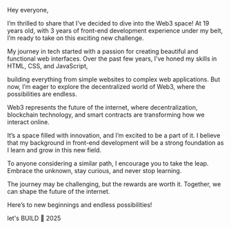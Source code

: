 Hey everyone,

I’m thrilled to share that I’ve decided to dive into the Web3 space! At 19 years old, with 3 years of front-end development experience under my belt, I’m ready to take on this exciting new challenge.

My journey in tech started with a passion for creating beautiful and functional web interfaces. Over the past few years, I’ve honed my skills in HTML, CSS, and JavaScript, 

building everything from simple websites to complex web applications. But now, I’m eager to explore the decentralized world of Web3, where the possibilities are endless.

Web3 represents the future of the internet, where decentralization, blockchain technology, and smart contracts are transforming how we interact online. 

It’s a space filled with innovation, and I’m excited to be a part of it. I believe that my background in front-end development will be a strong foundation as I learn and grow in this new field.

To anyone considering a similar path, I encourage you to take the leap. Embrace the unknown, stay curious, and never stop learning.

The journey may be challenging, but the rewards are worth it. Together, we can shape the future of the internet.

Here’s to new beginnings and endless possibilities!

let's BUILD 🚀 2025
